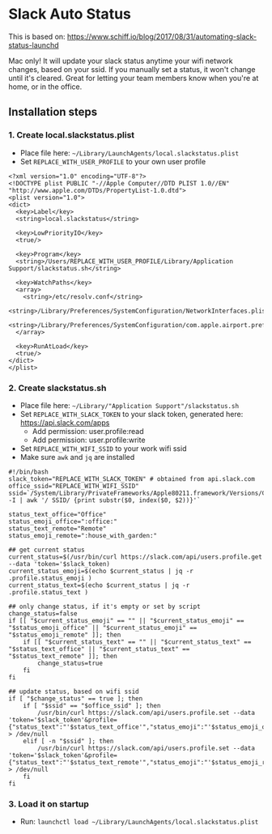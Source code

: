 # Slack Auto Status

This is based on: https://www.schiff.io/blog/2017/08/31/automating-slack-status-launchd

Mac only! It will update your slack status anytime your wifi network changes, based on your ssid. If you manually set a status, it won't change until it's cleared. Great for letting your team members know when you're at home, or in the office.


## Installation steps

### 1. Create local.slackstatus.plist
- Place file here: `~/Library/LaunchAgents/local.slackstatus.plist`
- Set `REPLACE_WITH_USER_PROFILE` to your own user profile

```
<?xml version="1.0" encoding="UTF-8"?>
<!DOCTYPE plist PUBLIC "-//Apple Computer//DTD PLIST 1.0//EN"  "http://www.apple.com/DTDs/PropertyList-1.0.dtd">
<plist version="1.0">
<dict>
  <key>Label</key>
  <string>local.slackstatus</string>

  <key>LowPriorityIO</key>
  <true/>

  <key>Program</key>
  <string>/Users/REPLACE_WITH_USER_PROFILE/Library/Application Support/slackstatus.sh</string>

  <key>WatchPaths</key>
  <array>
    <string>/etc/resolv.conf</string>
    <string>/Library/Preferences/SystemConfiguration/NetworkInterfaces.plist</string>
    <string>/Library/Preferences/SystemConfiguration/com.apple.airport.preferences.plist</string>
  </array>

  <key>RunAtLoad</key>
  <true/>
</dict>
</plist>
```

### 2. Create slackstatus.sh
- Place file here: `~/Library/"Application Support"/slackstatus.sh`
- Set `REPLACE_WITH_SLACK_TOKEN` to your slack token, generated here: https://api.slack.com/apps
    - Add permission: user.profile:read
    - Add permission: user.profile:write
- Set `REPLACE_WITH_WIFI_SSID` to your work wifi ssid
- Make sure `awk` and `jq` are installed

```
#!/bin/bash
slack_token="REPLACE_WITH_SLACK_TOKEN" # obtained from api.slack.com
office_ssid="REPLACE_WITH_WIFI_SSID"
ssid=`/System/Library/PrivateFrameworks/Apple80211.framework/Versions/Current/Resources/airport -I | awk '/ SSID/ {print substr($0, index($0, $2))}'`

status_text_office="Office"
status_emoji_office=":office:"
status_text_remote="Remote"
status_emoji_remote=":house_with_garden:"

## get current status
current_status=$(/usr/bin/curl https://slack.com/api/users.profile.get --data 'token='$slack_token)
current_status_emoji=$(echo $current_status | jq -r .profile.status_emoji )
current_status_text=$(echo $current_status | jq -r .profile.status_text )

## only change status, if it's empty or set by script
change_status=false
if [[ "$current_status_emoji" == "" || "$current_status_emoji" == "$status_emoji_office" || "$current_status_emoji" == "$status_emoji_remote" ]]; then
    if [[ "$current_status_text" == "" || "$current_status_text" == "$status_text_office" || "$current_status_text" == "$status_text_remote" ]]; then
        change_status=true
    fi
fi

## update status, based on wifi ssid
if [ "$change_status" == true ]; then
    if [ "$ssid" == "$office_ssid" ]; then
        /usr/bin/curl https://slack.com/api/users.profile.set --data 'token='$slack_token'&profile={"status_text":"'$status_text_office'","status_emoji":"'$status_emoji_office'"}' > /dev/null
    elif [ -n "$ssid" ]; then
        /usr/bin/curl https://slack.com/api/users.profile.set --data 'token='$slack_token'&profile={"status_text":"'$status_text_remote'","status_emoji":"'$status_emoji_remote'"}' > /dev/null
    fi
fi
```

### 3. Load it on startup
- Run: `launchctl load ~/Library/LaunchAgents/local.slackstatus.plist`

